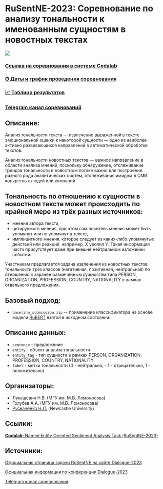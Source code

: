 # RuSentNE-2023: Соревнование по анализу тональности к именованным сущностям в новостных текстах
[![](https://img.shields.io/badge/telegram-blue?logo=telegram)](https://t.me/rusentne2023)

### [Ссылка на соревнования в системе Codalab](https://codalab.lisn.upsaclay.fr/competitions/9538)
### [:alarm_clock: Даты и график проведения соревнования](https://codalab.lisn.upsaclay.fr/competitions/9538#learn_the_details-terms_and_conditions)
### [:chart_with_upwards_trend:  Таблица результатов](https://codalab.lisn.upsaclay.fr/competitions/9538#results)
### [Telegram канал соревнований](https://t.me/rusentne2023)

## Описание:

Анализ тональности текста — извлечение выраженной в тексте эмоциональной оценки к некоторой сущности — одно из наиболее активно развивающихся направлений в автоматической обработке текстов. 

Анализ тональности новостных текстов — важное направление в области анализа мнений, поскольку обнаружение, отслеживание трендов тональности в новостном потоке важно для построения разного рода аналитических систем, отслеживания имиджа в СМИ конкретных людей или компаний. 

## Тональность по отношению к сущности в новостном тексте может происходить по крайней мере из трёх разных источников:
* мнения автора текста,
* цитируемого мнения, при этом сам носитель мнения может быть упомянут или не упомянут в тексте,
* имплицитного мнения, которое следует из каких-либо упомянутых действий или реакций, например, X уволил Y. Такая информация часто присутствует даже при внешне нейтральном изложении событий.
    
Участникам предлагается задача извлечения из новостных текстов тональности трёх классов (негативная, позитивная, нейтральная) по отношению к заранее размеченным сущностям типа PERSON, ORGANIZATION, PROFESSION, COUNTRY, NATIONALITY в рамках отдельного предложения.

## Базовый подход:
* `baseline_submission.zip` -- применение классификатора на основе модели [RuBERT](https://huggingface.co/DeepPavlov/rubert-base-cased) взятой в исходном состоянии.

## Описание данных:
* `sentence` - предложение
* `entity` - объект анализа тональности
* `entity_tag` - тип сущности в рамках PERSON, ORGANIZATION, PROFESSION, COUNTRY, NATIONALITY
* `label` - метка тональности (0 - нейтрально, - 1 - отрицательно, 1 - положительно)

## Организаторы:
* Лукашевич Н.В. (МГУ им. М.В. Ломоносова)
* Голубев А.А. (МГУ им. М.В. Ломоносова)
* [Русначенко Н.Л.](https://nicolay-r.github.io/) (Newcastle University)

## Ссылки:

[**Codalab:** Named Entity Oriented Sentiment Analysis Task (RuSentNE-2023)](https://codalab.lisn.upsaclay.fr/competitions/9538)

## Источники:

[Официальная страница задачи RuSentNE на сайте Dialogue-2023](https://www.dialog-21.ru/evaluation/2023/rusentne/)

[Официальная информация по конференции Dialogue-2023](https://www.dialog-21.ru/information2023/)

[Telegram канал соревнований](https://t.me/rusentne2023)
